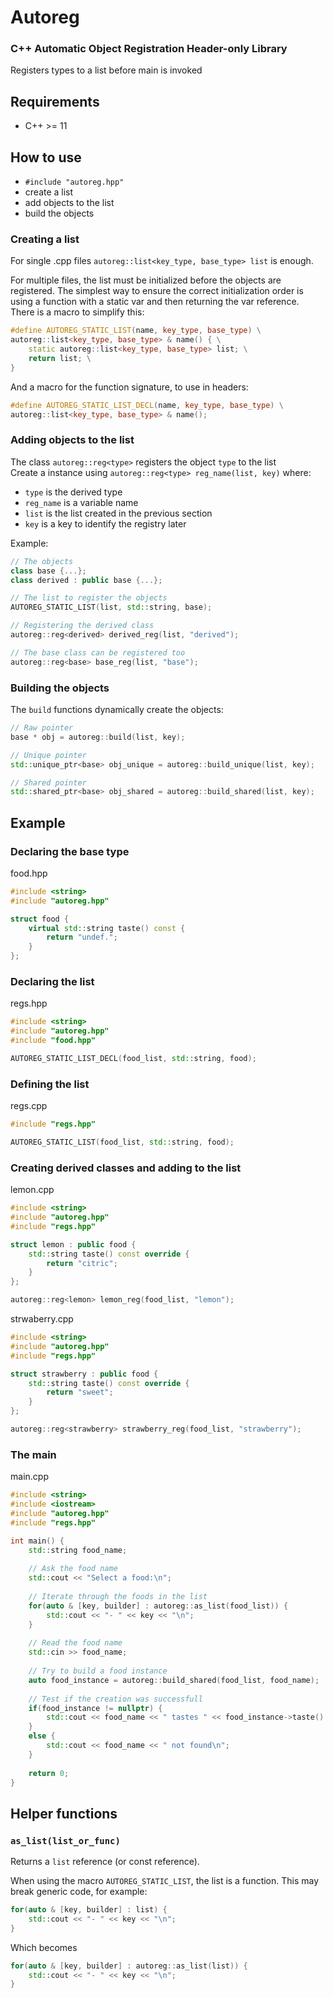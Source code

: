 # Autoreg
### C++ Automatic Object Registration Header-only Library

Registers types to a list before main is invoked

## Requirements
- C++ >= 11

## How to use
- `#include "autoreg.hpp"`
- create a list
- add objects to the list
- build the objects

### Creating a list
For single .cpp files `autoreg::list<key_type, base_type> list` is enough.

For multiple files, the list must be initialized before the objects are registered.
The simplest way to ensure the correct initialization order is using a function with a static var and then returning the var reference. There is a macro to simplify this:
```cpp
#define AUTOREG_STATIC_LIST(name, key_type, base_type) \
autoreg::list<key_type, base_type> & name() { \
    static autoreg::list<key_type, base_type> list; \
    return list; \
}
```
And a macro for the function signature, to use in headers:
```cpp
#define AUTOREG_STATIC_LIST_DECL(name, key_type, base_type) \
autoreg::list<key_type, base_type> & name();
```

### Adding objects to the list
The class `autoreg::reg<type>` registers the object `type` to the list\
Create a instance using `autoreg::reg<type> reg_name(list, key)` where:
- `type` is the derived type
- `reg_name` is a variable name
- `list` is the list created in the previous section
- `key` is a key to identify the registry later

Example:
```cpp
// The objects
class base {...};
class derived : public base {...};

// The list to register the objects
AUTOREG_STATIC_LIST(list, std::string, base);

// Registering the derived class
autoreg::reg<derived> derived_reg(list, "derived");

// The base class can be registered too
autoreg::reg<base> base_reg(list, "base");
```

### Building the objects
The `build` functions dynamically create the objects:
```cpp
// Raw pointer
base * obj = autoreg::build(list, key);

// Unique pointer
std::unique_ptr<base> obj_unique = autoreg::build_unique(list, key);

// Shared pointer
std::shared_ptr<base> obj_shared = autoreg::build_shared(list, key);
```

## Example
### Declaring the base type
food.hpp
```cpp
#include <string>
#include "autoreg.hpp"

struct food {
    virtual std::string taste() const {
        return "undef.";
    }
};
```

### Declaring the list
regs.hpp
```cpp
#include <string>
#include "autoreg.hpp"
#include "food.hpp"

AUTOREG_STATIC_LIST_DECL(food_list, std::string, food);
```

### Defining the list
regs.cpp
```cpp
#include "regs.hpp"

AUTOREG_STATIC_LIST(food_list, std::string, food);
```

### Creating derived classes and adding to the list
lemon.cpp
```cpp
#include <string>
#include "autoreg.hpp"
#include "regs.hpp"

struct lemon : public food {
    std::string taste() const override {
        return "citric";
    }
};

autoreg::reg<lemon> lemon_reg(food_list, "lemon");
```

strwaberry.cpp
```cpp
#include <string>
#include "autoreg.hpp"
#include "regs.hpp"

struct strawberry : public food {
    std::string taste() const override {
        return "sweet";
    }
};

autoreg::reg<strawberry> strawberry_reg(food_list, "strawberry");
```

### The main
main.cpp
```cpp
#include <string>
#include <iostream>
#include "autoreg.hpp"
#include "regs.hpp"

int main() {
    std::string food_name;
    
    // Ask the food name
    std::cout << "Select a food:\n";
    
    // Iterate through the foods in the list
    for(auto & [key, builder] : autoreg::as_list(food_list)) {
        std::cout << "- " << key << "\n";
    }
    
    // Read the food name
    std::cin >> food_name;
    
    // Try to build a food instance
    auto food_instance = autoreg::build_shared(food_list, food_name);
    
    // Test if the creation was successfull
    if(food_instance != nullptr) {
        std::cout << food_name << " tastes " << food_instance->taste() << "\n";
    }
    else {
        std::cout << food_name << " not found\n";
    }
    
    return 0;
}

```

## Helper functions
### `as_list(list_or_func)`
Returns a `list` reference (or const reference).

When using the macro `AUTOREG_STATIC_LIST`, the list is a function. This may break generic code, for example:
```cpp
for(auto & [key, builder] : list) {
    std::cout << "- " << key << "\n";
}
```
Which becomes
```cpp
for(auto & [key, builder] : autoreg::as_list(list)) {
    std::cout << "- " << key << "\n";
}
```
